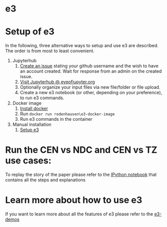 # e3

# Setup of e3
In the following, three alternative ways to setup and use e3 are described. The order is from most to least convenient.
1. Jupyterhub
   1. [Create an issue](https://github.com/EulerProject/e3-jupyterhub/issues) stating your github username and the wish to have an account created. Wait for response from an admin on the created issue. 
   2. [Visit Jupyterhub @ eyeofjupyter.org](https://eyeofjupyter.org/)
   3. Optionally organize your input files via new file/folder or file upload.
   3. Create a new e3 notebook (or other, depending on your preference), to run e3 commands.
2. Docker image
   1. [Install docker](https://docs.docker.com/engine/installation/)
   2. Run `docker run rodenhausen\e3-docker-image`
   3. Run e3 commands in the container
3. Manual installation
   1. [Setup e3](https://github.com/EulerProject/e3/blob/master/README.md)

# Run the CEN vs NDC and CEN vs TZ use cases:
To replay the story of the paper please refer to the [IPython notebook](https://github.com/rodenhausen/ASIST17/blob/master/e3/notebook.ipynb) that contains all the steps and explanations

# Learn more about how to use e3
If you want to learn more about  all the features of e3 please refer to the [e3-demos](http://github.com/EulerProject/e3-demos)
